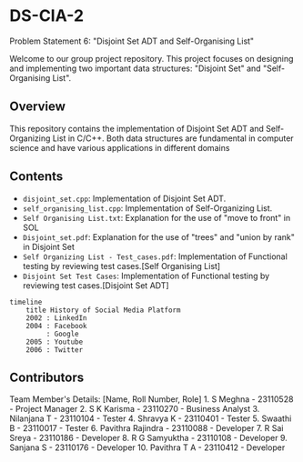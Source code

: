 # DS-CIA-2
Problem Statement 6: "Disjoint Set ADT and Self-Organising List"

Welcome to our group project repository. This project focuses on designing and implementing two important data structures: "Disjoint Set" and "Self-Organising List".

## Overview
This repository contains the implementation of Disjoint Set ADT and Self-Organizing List in C/C++. Both data structures are fundamental in computer science and have various applications in different domains

## Contents

- `disjoint_set.cpp`: Implementation of Disjoint Set ADT.
- `self_organising_list.cpp`: Implementation of Self-Organizing List.
- `Self Organising List.txt`: Explanation for the use of "move to front" in SOL
- `Disjoint_set.pdf`: Explanation for the use of "trees" and "union by rank" in Disjoint Set
- `Self Organizing List - Test_cases.pdf`: Implementation of Functional testing by reviewing test cases.[Self Organising List]
- `Disjoint Set Test Cases`: Implementation of Functional testing by reviewing test cases.[Disjoint Set ADT]
  
```mermaid
timeline
    title History of Social Media Platform
    2002 : LinkedIn
    2004 : Facebook
         : Google
    2005 : Youtube
    2006 : Twitter

```

## Contributors
Team Member's Details: [Name, Roll Number, Role]
	1. S Meghna 			- 23110528 - Project Manager
	2. S K Karisma 			- 23110270 - Business Analyst
	3. Nilanjana T 			- 23110104 - Tester
	4. Shravya K 			- 23110401 - Tester
	5. Swaathi B 			- 23110017 - Tester
	6. Pavithra Rajindra 		- 23110088 - Developer
	7. R Sai Sreya 			- 23110186 - Developer
	8. R G Samyuktha 		- 23110108 - Developer
	9. Sanjana S 			- 23110176 - Developer
	10. Pavithra T A 		- 23110412 - Developer


